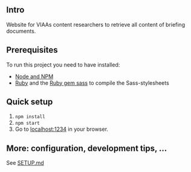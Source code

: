 ## Intro

Website for VIAAs content researchers to retrieve all content of briefing documents.

## Prerequisites

To run this project you need to have installed:
- [Node and NPM](https://docs.npmjs.com/getting-started/installing-node)
- [Ruby](https://www.ruby-lang.org/en/documentation/installation/) and the [Ruby gem sass](https://rubygems.org/gems/sass/) to compile the Sass-stylesheets

## Quick setup

1. `npm install`
2. `npm start`
3. Go to [localhost:1234](http://localhost:1234) in your browser.

## More: configuration, development tips, ...

See [SETUP.md](SETUP.md)
